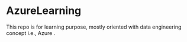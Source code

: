 # AzureLearning
This repo is for learning purpose, mostly oriented with data engineering concept i.e., Azure .

